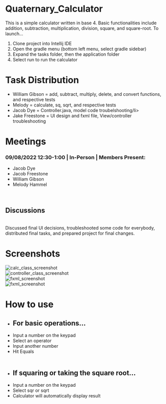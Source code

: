 <h1>Quaternary_Calculator</h1>

This is a simple calculator written in base 4. Basic functionalities include addition, subtraction, multiplication, division, square, and square-root.
To launch...
<ol>
  <li>Clone project into Intellij IDE </li>
  <li>Open the gradle menu (bottom left menu, select gradle sidebar)</li>
  <li>Expand the tasks folder, then the application folder</li>
  <li>Select run to run the calculator</li>
</ol>

<h1>Task Distribution</h1>
<ul>
  <li>William Gibson = add, subtract, multiply, delete, and convert functions, and respective tests</li> 
  <li>Melody = calculate, sq, sqrt, and respective tests</li>
  <li>Jacob Dye = Controller.java, model code troubelshooting/li>
  <li>Jake Freestone = UI design and fxml file, View/controller troubleshooting</li>
</ul>

<h1>Meetings</h1>
<h3>09/08/2022 12:30-1:00 | In-Person | Members Present:</h3>
<ul>
  <li>Jacob Dye</li>
  <li>Jacob Freestone</li>
  <li>William Gibson</li>
  <li>Melody Hammel</li>
</ul>
<br>
<h2>Discussions</h2>
<br>
Discussed final UI decisions, troubleshooted some code for everybody, distributed final tasks, and prepared project for final changes. 

<h1>Screenshots</h1>

![calc_class_screenshot](https://user-images.githubusercontent.com/89548120/189554363-46c60582-e4ac-441b-8996-c966e5c52186.png)<br>
![controller_class_screenshot](https://user-images.githubusercontent.com/89548120/189553666-2261883c-bef4-48a6-a8ea-44d07ca1bbbc.png)<br>
![fxml_screenshot](https://user-images.githubusercontent.com/89548120/189553679-1d190ee9-ba3f-4e40-9363-5aa67c14aaf8.png)<br>
![fxml_screenshot](https://user-images.githubusercontent.com/89548120/189553679-1d190ee9-ba3f-4e40-9363-5aa67c14aaf8.png)<br>

<h1>How to use</h1>
<ul>
  <li><h2>For basic operations...</h2></li>
  <li>Input a number on the keypad</li>
  <li>Select an operator</li>
  <li>Input another number</li>
  <li>Hit Equals</li><br>
  <li><h2>If squaring or taking the square root...</h2></li>
  <li>Input a number on the keypad</li>
  <li>Select sqr or sqrt</li>
  <li>Calculator will automatically display result</li>
</ul>

